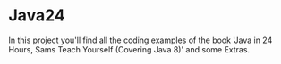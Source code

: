# Java24

In this project you'll find all the coding examples of the book 'Java in 24 Hours, Sams Teach Yourself (Covering Java 8)' and some Extras.
